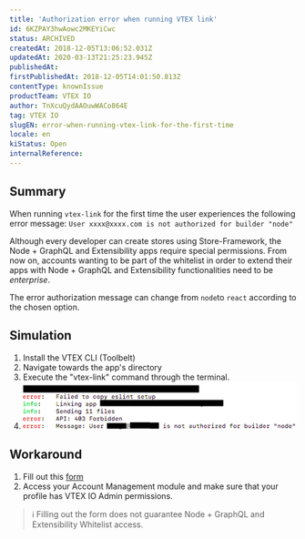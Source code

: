 ```yaml
---
title: 'Authorization error when running VTEX link'
id: 6KZPAY3hwAowc2MKEYiCwc
status: ARCHIVED
createdAt: 2018-12-05T13:06:52.031Z
updatedAt: 2020-03-13T21:25:23.945Z
publishedAt: 
firstPublishedAt: 2018-12-05T14:01:50.813Z
contentType: knownIssue
productTeam: VTEX IO
author: TnXcuQydAAOuwWACo864E
tag: VTEX IO
slugEN: error-when-running-vtex-link-for-the-first-time
locale: en
kiStatus: Open
internalReference: 
---
```


## Summary

When running `vtex-link` for the first time the user experiences the following error message: `User xxxx@xxxx.com is not authorized for builder "node"`

Although every developer can create stores using Store-Framework, the Node + GraphQL and Extensibility apps require special permissions.  From now on, accounts wanting to be part of the whitelist in order to extend their apps with Node + GraphQL and Extensibility functionalities need to be _enterprise_.

The error authorization message can change from `node`to `react` according to the chosen option.

## Simulation

1.  Install the VTEX CLI (Toolbelt)
2.  Navigate towards the app's directory
3.  Execute the "vtex-link" command through the terminal.
4.  ![image (8)](https://raw.githubusercontent.com/vtexdocs/known-issues/refs/heads/main/docs/en/known-issues/VTEX%20IO/error-when-running-vtex-link-for-the-first-time_1.png)

## Workaround

1. Fill out this [form](https://suportevtex1.typeform.com/to/SxXknn) 
2. Access your Account Management module and make sure that your profile has VTEX IO Admin permissions.

>ℹ️ Filling out the form does not guarantee Node + GraphQL and Extensibility Whitelist access.

